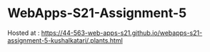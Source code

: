 # WebApps-S21-Assignment-5
Hosted at :  https://44-563-web-apps-s21.github.io/webapps-s21-assignment-5-kushalkatari/.plants.html
